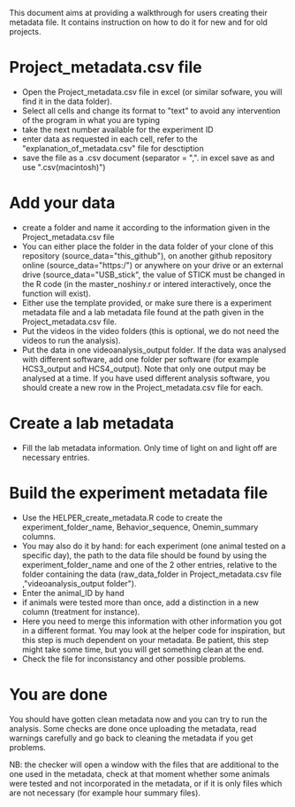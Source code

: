 This document aims at providing a walkthrough for users creating their metadata file. It contains instruction on how to do it for new and for old projects.

#  Project_metadata.csv file

- Open the Project_metadata.csv file in excel (or similar sofware, you will find it in the data folder).
- Select all cells and change its format to "text" to avoid any intervention of the program in what you are typing
- take the next number available for the experiment ID
- enter data as requested in each cell, refer to the "explanation_of_metadata.csv" file for desctiption
- save the file as a .csv document (separator = ",". in excel save as and use ".csv(macintosh)")

# Add your data

- create a folder and name it according to the information given in the Project_metadata.csv file
- You can either place the folder in the data folder of your clone of this repository (source_data="this_github"), on another github repository online (source_data="https:/") or anywhere on your drive or an external drive (source_data="USB_stick", the value of STICK must be changed in the R code (in the master_noshiny.r or intered interactively, once the function will exist).
- Either use the template provided, or make sure there is a experiment metadata file and a lab metadata file found at the path given in the Project_metadata.csv file.
- Put the videos in the video folders (this is optional, we do not need the videos to run the analysis).
- Put the data in one videoanalysis_output folder. If the data was analysed with different software, add one folder per software (for example HCS3_output and HCS4_output). Note that only one output may be analysed at a time. If you have used different analysis software, you should create a new row in the Project_metadata.csv file for each.

# Create a lab metadata

- Fill the lab metadata information. Only time of light on and light off are necessary entries.

# Build the experiment metadata file

- Use the HELPER_create_metadata.R code to create the experiment_folder_name,	Behavior_sequence,	Onemin_summary columns.
- You may also do it by hand: for each experiment (one animal tested on a specific day), the path to the data file should be found by using the experiment_folder_name and one of the 2 other entries, relative to the folder containing the data (raw_data_folder in Project_metadata.csv file ,"videoanalysis_output folder").
- Enter the animal_ID by hand
- if animals were tested more than once, add a distinction in a new column (treatment for instance).
- Here you need to merge this information with other information you got in a different format. You may look at the helper code for inspiration, but this step is much dependent on your metadata. Be patient, this step might take some time, but you will get something clean at the end.
- Check the file for inconsistancy and other possible problems.

# You are done

You should have gotten clean metadata now and you can try to run the analysis. Some checks are done once uploading the metadata, read warnings carefully and go back to cleaning the metadata if you get problems.

NB: the checker will open a window with the files that are additional to the one used in the metadata, check at that moment whether some animals were tested and not incorporated in the metadata, or if it is only files which are not necessary (for example hour summary files).

